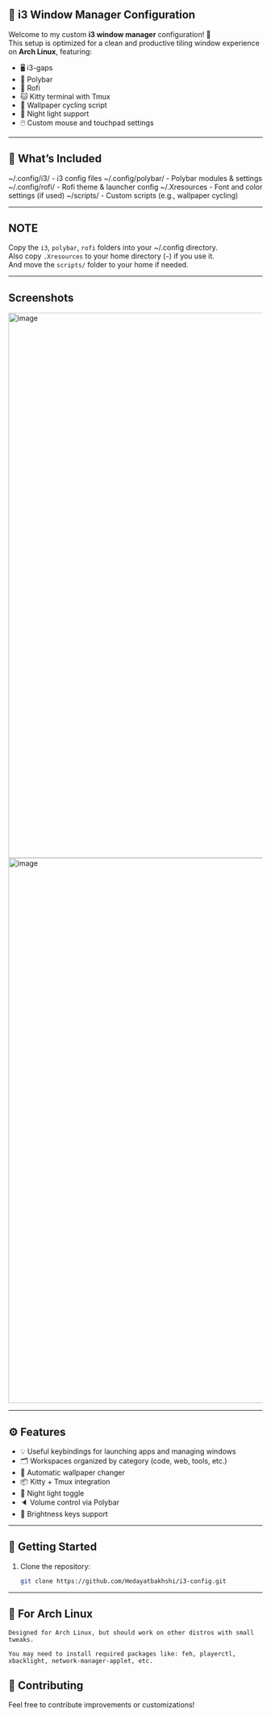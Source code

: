 ## 🧩 i3 Window Manager Configuration

Welcome to my custom **i3 window manager** configuration! 🎯  
This setup is optimized for a clean and productive tiling window experience on **Arch Linux**, featuring:

- 🖥️ i3-gaps
- 🎨 Polybar
- 🚀 Rofi
- 🐱 Kitty terminal with Tmux
- 🌃 Wallpaper cycling script
- 🌙 Night light support
- 🖱️ Custom mouse and touchpad settings

---

## 📁 What’s Included
~/.config/i3/ - i3 config files
~/.config/polybar/ - Polybar modules & settings
~/.config/rofi/ - Rofi theme & launcher config
~/.Xresources - Font and color settings (if used)
~/scripts/ - Custom scripts (e.g., wallpaper cycling)

---

## NOTE
Copy the `i3`, `polybar`, `rofi` folders into your ~/.config directory.  
Also copy `.Xresources` to your home directory (`~`) if you use it.  
And move the `scripts/` folder to your home if needed.

---
## Screenshots
<img width="1916" height="1080" alt="image" src="https://github.com/user-attachments/assets/63054bcb-586f-45ec-8749-ca10477bd092" />
<img width="1919" height="1080" alt="image" src="https://github.com/user-attachments/assets/f835f53c-4ade-4d15-b6a5-e7db8130095e" />

---

## ⚙️ Features

- 💡 Useful keybindings for launching apps and managing windows  
- 🗂️ Workspaces organized by category (code, web, tools, etc.)  
- 🌆 Automatic wallpaper changer  
- 📦 Kitty + Tmux integration  
- 🌛 Night light toggle  
- 🔈 Volume control via Polybar  
- 🔆 Brightness keys support  

---

## 🚀 Getting Started

1. Clone the repository:
   ```bash
   git clone https://github.com/Hedayatbakhshi/i3-config.git

---
## 🐧 For Arch Linux

    Designed for Arch Linux, but should work on other distros with small tweaks.

    You may need to install required packages like: feh, playerctl, xbacklight, network-manager-applet, etc.

## 🤝 Contributing

Feel free to contribute improvements or customizations!



